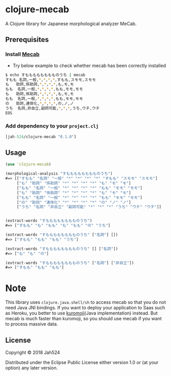 # clojure-mecab

A Clojure library for Japanese morphological analyzer MeCab.

## Prerequisites

### Install [Mecab](http://taku910.github.io/mecab/)

- Try below example to check whether mecab has been correctly installed

```bash
$ echo すもももももももものうち | mecab
すもも	名詞,一般,*,*,*,*,すもも,スモモ,スモモ
も	助詞,係助詞,*,*,*,*,も,モ,モ
もも	名詞,一般,*,*,*,*,もも,モモ,モモ
も	助詞,係助詞,*,*,*,*,も,モ,モ
もも	名詞,一般,*,*,*,*,もも,モモ,モモ
の	助詞,連体化,*,*,*,*,の,ノ,ノ
うち	名詞,非自立,副詞可能,*,*,*,うち,ウチ,ウチ
EOS
```

### Add dependency to your `project.clj`

```clojure
[jah-524/clojure-mecab "0.1.0"]
```

## Usage

```clojure
(use 'clojure-mecab)

(morphological-analysis "すもももももももものうち")
#=> [["すもも" "名詞" "一般" "*" "*" "*" "*" "すもも" "スモモ" "スモモ"]
     ["も" "助詞" "係助詞" "*" "*" "*" "*" "も" "モ" "モ"]
     ["もも" "名詞" "一般" "*" "*" "*" "*" "もも" "モモ" "モモ"]
     ["も" "助詞" "係助詞" "*" "*" "*" "*" "も" "モ" "モ"]
     ["もも" "名詞" "一般" "*" "*" "*" "*" "もも" "モモ" "モモ"]
     ["の" "助詞" "連体化" "*" "*" "*" "*" "の" "ノ" "ノ"]
     ["うち" "名詞" "非自立" "副詞可能" "*" "*" "*" "うち" "ウチ" "ウチ"]]


(extract-words "すもももももももものうち")
#=> ["すもも" "も" "もも" "も" "もも" "の" "うち"]

(extract-words "すもももももももものうち" ["名詞"] [])
#=> ["すもも" "もも" "もも" "うち"]

(extract-words "すもももももももものうち" [] ["名詞"])
#=> ["も" "も" "の"]

(extract-words "すもももももももものうち" ["名詞"] ["非自立"])
#=> ["すもも" "もも" "もも"]
```

# Note

This library uses `clojure.java.shell/sh` to access mecab so that you do not need Java JNI bindings.
If you want to deploy your application to Saas such as Heroku, you better to use [kuromoji](http://www.atilika.org/)(Java implementation) instead.
But mecab is much faster than kuromoji, so you should use mecab if you want to process massive data.

## License

Copyright © 2018 Jah524

Distributed under the Eclipse Public License either version 1.0 or (at
your option) any later version.
